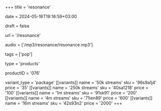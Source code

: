 +++
title = 'resonance'

date = 2024-05-18T19:16:59+03:00

draft = false

url = '/resonance'

audio = ['/mp3/resonance/resonance.mp3']

tags = ['pop']

type = 'products'

productID = '076'

variant_type = 'package'
[[variants]]
name = '50k streams'
sku = '96s9a1j4'
price = '35'
[[variants]]
name = '250k streams'
sku = '40sa1218'
price = '100'
[[variants]]
name = '1m streams'
sku = '91sk91'
price = '200'
[[variants]]
name = '4m streams'
sku = '71ien89'
price = '600'
[[variants]]
name = '16m streams'
sku = '42s93n2'
price = '2000'
+++
